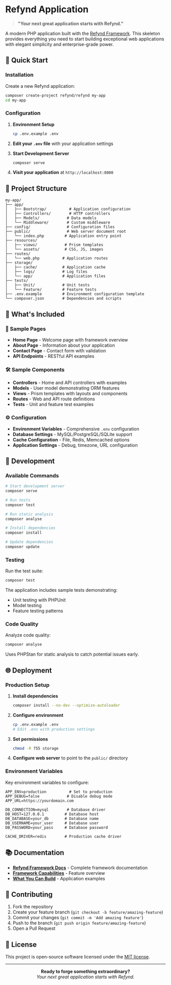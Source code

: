 # Refynd Application

> **"Your next great application starts with Refynd."**

A modern PHP application built with the [Refynd Framework](https://github.com/refynd/framework). This skeleton provides everything you need to start building exceptional web applications with elegant simplicity and enterprise-grade power.

## 🚀 Quick Start

### Installation

Create a new Refynd application:

```bash
composer create-project refynd/refynd my-app
cd my-app
```

### Configuration

1. **Environment Setup**
   ```bash
   cp .env.example .env
   ```
   
2. **Edit your `.env` file** with your application settings

3. **Start Development Server**
   ```bash
   composer serve
   ```

4. **Visit your application** at `http://localhost:8000`

## 📁 Project Structure

```
my-app/
├── app/
│   ├── Bootstrap/          # Application configuration
│   ├── Controllers/        # HTTP controllers
│   ├── Models/            # Data models
│   └── Middleware/        # Custom middleware
├── config/                # Configuration files
├── public/                # Web server document root
│   └── index.php         # Application entry point
├── resources/
│   ├── views/            # Prism templates
│   └── assets/           # CSS, JS, images
├── routes/
│   └── web.php          # Application routes
├── storage/
│   ├── cache/           # Application cache
│   ├── logs/            # Log files
│   └── app/             # Application files
├── tests/
│   ├── Unit/            # Unit tests
│   └── Feature/         # Feature tests
├── .env.example         # Environment configuration template
└── composer.json        # Dependencies and scripts
```

## 🎯 What's Included

### 📄 Sample Pages
- **Home Page** - Welcome page with framework overview
- **About Page** - Information about your application  
- **Contact Page** - Contact form with validation
- **API Endpoints** - RESTful API examples

### 🛠️ Sample Components
- **Controllers** - Home and API controllers with examples
- **Models** - User model demonstrating ORM features
- **Views** - Prism templates with layouts and components
- **Routes** - Web and API route definitions
- **Tests** - Unit and feature test examples

### ⚙️ Configuration
- **Environment Variables** - Comprehensive `.env` configuration
- **Database Settings** - MySQL/PostgreSQL/SQLite support
- **Cache Configuration** - File, Redis, Memcached options
- **Application Settings** - Debug, timezone, URL configuration

## 🔧 Development

### Available Commands

```bash
# Start development server
composer serve

# Run tests
composer test

# Run static analysis
composer analyse

# Install dependencies
composer install

# Update dependencies
composer update
```

### Testing

Run the test suite:

```bash
composer test
```

The application includes sample tests demonstrating:
- Unit testing with PHPUnit
- Model testing
- Feature testing patterns

### Code Quality

Analyze code quality:

```bash
composer analyse
```

Uses PHPStan for static analysis to catch potential issues early.

## 🌐 Deployment

### Production Setup

1. **Install dependencies**
   ```bash
   composer install --no-dev --optimize-autoloader
   ```

2. **Configure environment**
   ```bash
   cp .env.example .env
   # Edit .env with production settings
   ```

3. **Set permissions**
   ```bash
   chmod -R 755 storage
   ```

4. **Configure web server** to point to the `public/` directory

### Environment Variables

Key environment variables to configure:

```env
APP_ENV=production          # Set to production
APP_DEBUG=false            # Disable debug mode
APP_URL=https://yourdomain.com

DB_CONNECTION=mysql        # Database driver
DB_HOST=127.0.0.1         # Database host
DB_DATABASE=your_db       # Database name
DB_USERNAME=your_user     # Database user
DB_PASSWORD=your_pass     # Database password

CACHE_DRIVER=redis        # Production cache driver
```

## 📚 Documentation

- **[Refynd Framework Docs](https://github.com/refynd/framework/docs)** - Complete framework documentation
- **[Framework Capabilities](https://github.com/refynd/framework/docs/CURRENT_CAPABILITIES.md)** - Feature overview
- **[What You Can Build](https://github.com/refynd/framework/docs/WHAT_YOU_CAN_BUILD.md)** - Application examples

## 🤝 Contributing

1. Fork the repository
2. Create your feature branch (`git checkout -b feature/amazing-feature`)
3. Commit your changes (`git commit -m 'Add amazing feature'`)
4. Push to the branch (`git push origin feature/amazing-feature`)
5. Open a Pull Request

## 📜 License

This project is open-source software licensed under the [MIT license](LICENSE).

---

<p align="center">
<strong>Ready to forge something extraordinary?</strong><br>
<em>Your next great application starts with Refynd.</em>
</p>

